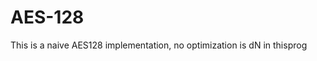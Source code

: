 # AES-128                       
This is a naive  AES128 implementation, no optimization is dN in thisprog   
